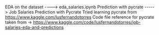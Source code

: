 EDA on the dataset ----> eda_salaries.ipynb
Prediction with pycrate -----> Job Salaries Prediction with Pycrate
Tried learning pycrate from https://www.kaggle.com/lusfernandotorres
Code file reference for pycrate taken from -> https://www.kaggle.com/code/lusfernandotorres/job-salaries-eda-and-predictions
